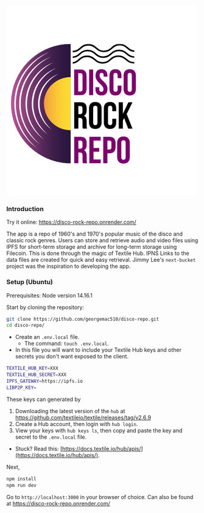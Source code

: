 <img src="https://github.com/georgemac510/disco-repo/blob/master/public/Disco_Rock_Repo.png"/>

### Introduction

Try it online: https://disco-rock-repo.onrender.com/

The app is a repo of 1960's and 1970's popular music of the disco and classic rock genres.
Users can store and retrieve audio and video files using IPFS for short-term storage and archive
for long-term storage using Filecoin. This is done through the magic of Textile Hub. IPNS Links to the data files are created for quick and easy retrieval. Jimmy Lee's `next-bucket` project was the inspiration to developing the app.

### Setup (Ubuntu)
Prerequisites: Node version 14.16.1

Start by cloning the repository:

```sh
git clone https://github.com/georgemac510/disco-repo.git
cd disco-repo/
```

- Create an `.env.local` file.
  - The command: `touch .env.local`.
- In this file you will want to include your Textile Hub keys and other secrets you don't want exposed to the client.

```sh
TEXTILE_HUB_KEY=XXX
TEXTILE_HUB_SECRET=XXX
IPFS_GATEWAY=https://ipfs.io
LIBP2P_KEY=
```

These keys can generated by

1) Downloading the latest version of the `hub` at https://github.com/textileio/textile/releases/tag/v2.6.9
2) Create a Hub account, then login with `hub login`.
3) View your keys with `hub keys ls`, then copy and paste the key and secret to the `.env.local` file.

- Stuck? Read this: [https://docs.textile.io/hub/apis/](https://docs.textile.io/hub/apis/).


Next,

```sh
npm install
npm run dev
```

Go to `http://localhost:3000` in your browser of choice. Can also be found at https://disco-rock-repo.onrender.com/
